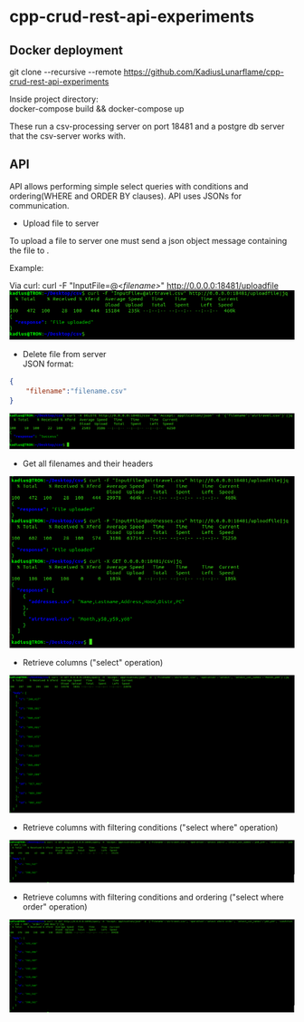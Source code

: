# cpp-crud-rest-api-experiments

## Docker deployment
git clone --recursive --remote  https://github.com/KadiusLunarflame/cpp-crud-rest-api-experiments 

Inside project directory:<br>
docker-compose build && docker-compose up<br>

These run a csv-processing server on port 18481 and a postgre db server that the csv-server works with.

## API
API allows performing simple select queries with conditions and ordering(WHERE and ORDER BY clauses).
API uses JSONs for communication.


* Upload file to server

To upload a file to server one must send a json object message containing the file to .<br>

Example: <br>

Via curl: curl -F "InputFile=@<<i>filename></i>" http://0.0.0.0:18481/uploadfile <br>
![img.png](img.png)

* Delete file from server<br>
JSON format:
```json
{
    "filename":"filename.csv"
}
```
![img_1.png](img_1.png)

* Get all filenames and their headers

![img_2.png](img_2.png)

* Retrieve columns ("select" operation)<br>


![img_3.png](img_3.png)

* Retrieve columns with filtering conditions ("select where" operation)

![img_4.png](img_4.png)

* Retrieve columns with filtering conditions and ordering ("select where order" operation)

![img_5.png](img_5.png)






